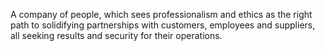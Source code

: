 A company of people, which sees professionalism and ethics as the right path to solidifying partnerships with customers, employees and suppliers, all seeking results and security for their operations.
